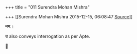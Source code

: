 +++
title = "011 Surendra Mohan Mishra"

+++
[[Surendra Mohan Mishra	2015-12-15, 06:08:47 [Source](https://groups.google.com/g/samskrita/c/xtWfKbjAKn8)]]



नमः।

उ also conveys interrogation as per Apte.




